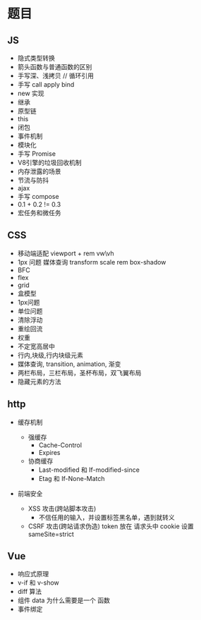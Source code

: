 # 题目

## JS

- 隐式类型转换
- 箭头函数与普通函数的区别
- 手写深、浅拷贝 // 循环引用
- 手写 call apply bind
- new 实现
- 继承
- 原型链
- this
- 闭包
- 事件机制
- 模块化
- 手写 Promise
- V8引擎的垃圾回收机制
- 内存泄露的场景
- 节流与防抖
- ajax
- 手写 compose
- 0.1 + 0.2 != 0.3
- 宏任务和微任务

## CSS

- 移动端适配
    viewport + rem
    vw\vh
- 1px 问题
    媒体查询
    transform scale
    rem
    box-shadow
- BFC
- flex
- grid
- 盒模型
- 1px问题
- 单位问题
- 清除浮动
- 重绘回流
- 权重
- 不定宽高居中
- 行内,块级,行内块级元素
- 媒体查询, transition, animation, 渐变
- 两栏布局，三栏布局，圣杯布局，双飞翼布局
- 隐藏元素的方法

## http

- 缓存机制
    - 强缓存
        - Cache-Control
        - Expires
    - 协商缓存
        - Last-modified 和 If-modified-since
        - Etag 和 If-None-Match

- 前端安全
    - XSS 攻击(跨站脚本攻击)
        - 不信任用的输入，并设置标签黑名单，遇到就转义
    - CSRF 攻击(跨站请求伪造)
        token 放在 请求头中
        cookie 设置 sameSite=strict

## Vue

- 响应式原理
- v-if 和 v-show
- diff 算法
- 组件 data 为什么需要是一个 函数
- 事件绑定

